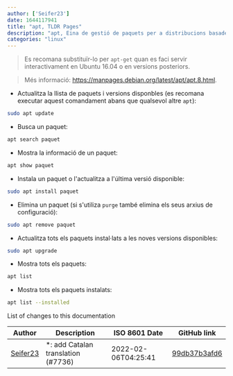 ```yaml
---
author: ['Seifer23']
date: 1644117941
title: "apt, TLDR Pages"
description: "apt, Eina de gestió de paquets per a distribucions basades en Debian."
categories: "linux"
---
```

> Es recomana substituïr-lo per `apt-get` quan es faci servir interactivament en Ubuntu 16.04 o en versions posteriors.

> Més informació: <https://manpages.debian.org/latest/apt/apt.8.html>.

- Actualitza la llista de paquets i versions disponbles (es recomana executar aquest comandament abans que qualsevol altre `apt`):

```bash
sudo apt update
```

- Busca un paquet:

```bash
apt search paquet
```

- Mostra la informació de un paquet:

```bash
apt show paquet
```

- Instala un paquet o l'actualitza a l'última versió disponible:

```bash
sudo apt install paquet
```

- Elimina un paquet (si s'utiliza `purge` també elimina els seus arxius de configuració):

```bash
sudo apt remove paquet
```

- Actualitza tots els paquets instal·lats a les noves versions disponibles:

```bash
sudo apt upgrade
```

- Mostra tots els paquets:

```bash
apt list
```

- Mostra tots els paquets instalats:

```bash
apt list --installed
```
List of changes to this documentation


Author | Description | ISO 8601 Date | GitHub link
------|-----|-----|-----
[Seifer23](mailto:48915360+Seifer23@users.noreply.github.com) | *: add Catalan translation (#7736) | 2022-02-06T04:25:41 | [99db37b3afd6](https://github.com/tldr-pages/tldr/commit/99db37b3afd6dba836a6d94e4688601fdb3bac98)

